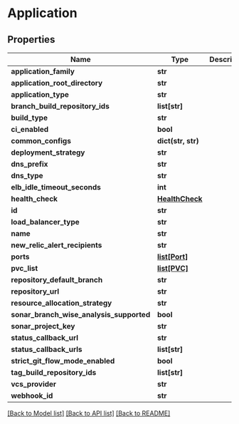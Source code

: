# Application

## Properties
Name | Type | Description | Notes
------------ | ------------- | ------------- | -------------
**application_family** | **str** |  | [optional] 
**application_root_directory** | **str** |  | [optional] 
**application_type** | **str** |  | [optional] 
**branch_build_repository_ids** | **list[str]** |  | [optional] 
**build_type** | **str** |  | [optional] 
**ci_enabled** | **bool** |  | [optional] 
**common_configs** | **dict(str, str)** |  | [optional] 
**deployment_strategy** | **str** |  | [optional] 
**dns_prefix** | **str** |  | [optional] 
**dns_type** | **str** |  | [optional] 
**elb_idle_timeout_seconds** | **int** |  | [optional] 
**health_check** | [**HealthCheck**](HealthCheck.md) |  | [optional] 
**id** | **str** |  | [optional] 
**load_balancer_type** | **str** |  | [optional] 
**name** | **str** |  | [optional] 
**new_relic_alert_recipients** | **str** |  | [optional] 
**ports** | [**list[Port]**](Port.md) |  | [optional] 
**pvc_list** | [**list[PVC]**](PVC.md) |  | [optional] 
**repository_default_branch** | **str** |  | [optional] 
**repository_url** | **str** |  | [optional] 
**resource_allocation_strategy** | **str** |  | [optional] 
**sonar_branch_wise_analysis_supported** | **bool** |  | [optional] 
**sonar_project_key** | **str** |  | [optional] 
**status_callback_url** | **str** |  | [optional] 
**status_callback_urls** | **list[str]** |  | [optional] 
**strict_git_flow_mode_enabled** | **bool** |  | [optional] 
**tag_build_repository_ids** | **list[str]** |  | [optional] 
**vcs_provider** | **str** |  | [optional] 
**webhook_id** | **str** |  | [optional] 

[[Back to Model list]](../README.md#documentation-for-models) [[Back to API list]](../README.md#documentation-for-api-endpoints) [[Back to README]](../README.md)

